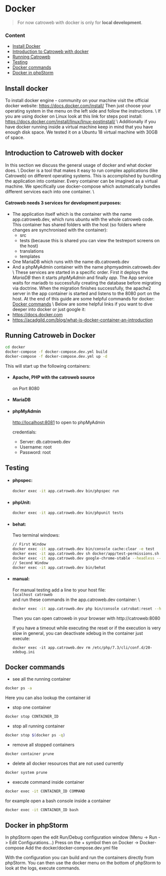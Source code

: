 # Docker

> For now catroweb with docker is only for **local development**.

### Content
- [Install Docker](#install-docker)
- [Introduction to Catroweb with docker](#intro-docker)
- [Running Catroweb](#running-catroweb-in-docker)
- [Testing](#testing)
- [Docker commands](#docker-commands)
- [Docker in phpStorm](#docker-in-phpstorm)


## Install docker
To install docker engine - community on your machine visit the official docker website:
<https://docs.docker.com/install/>
Then just choose your operating system in the menu on the left side and follow the instructions.
\\
If you are using docker on Linux look at this link for steps post install: <https://docs.docker.com/install/linux/linux-postinstall/>
\\
Additionally if you have docker running inside a virtual machine keep in mind that you have enough disk space.
We tested it on a Ubuntu 18 virtual machine with 30GB of space.


## Introduction to Catroweb with docker
In this section we discuss the general usage of docker and what docker does.
\\
Docker is a tool that makes it easy to run complex applications (like Catroweb) on different operating systems.
This is accomplished by bundling the application into container. Every container can be imagined as a virtual machine.
We specifically use docker-compose which automatically bundles different services each into one container.
\\
#### Catroweb needs 3 services for development purposes:
- The application itself which is the container with the name app.catroweb.dev, which runs ubuntu with the whole catroweb code.
  This container has shared folders with the host (so folders where changes are synchronised with the container):
    - src
    - tests (because this is shared you can view the testreport screens on the host)
    - translations
    - templates
- One MariaDB which runs with the name db.catroweb.dev
- And a phpMyAdmin container with the name phpmyadmin.catroweb.dev
\\
These services are started in a specific order. First it deploys the *MariaDB* then it starts *phpMyAdmin* and finally *app*.
The App service waits for mariadb to successfully creating the database before migrating via doctrine.
When the migration finishes successfully, the apache2 server in the app container is started and listens to the 8080 port on the host.
At the end of this guide are some helpful commands for docker: [Docker commands](#docker-commands)
\\
Below are some helpful links if you want to dive deeper into docker or just google it:
- <https://docs.docker.com>
- <https://acadgild.com/blog/what-is-docker-container-an-introduction>


## Running Catroweb in Docker
```bash
cd docker
docker-compose -f docker-compose.dev.yml build
docker-compose -f docker-compose.dev.yml up -d
```

This will start up the following containers:
- #### Apache, PHP with the catroweb source
    on Port 8080

- #### MariaDB
- #### phpMyAdmin
    <http://localhost:8081> to open to phpMyAdmin

    credentials:
    - Server: db.catroweb.dev
    - Username: root
    - Password: root

## Testing

* #### phpspec:
    ```bash
    docker exec -it app.catroweb.dev bin/phpspec run
    ```

* #### phpUnit:
    ```bash
    docker exec -it app.catroweb.dev bin/phpunit tests
    ```

* #### behat:
    Two terminal windows:
    ```bash
    // First Window
    docker exec -it app.catroweb.dev bin/console cache:clear -e test
    docker exec -it app.catroweb.dev sh docker/app/test-permissions.sh
    docker exec -it app.catroweb.dev google-chrome-stable --headless --remote-debugging-address=0.0.0.0 --remote-debugging-port=9222  --no-sandbox
    // Second Window
    docker exec -it app.catroweb.dev bin/behat
    ```

* #### manual:
    For manual testing add a line to your host file: \
    `` localhost catroweb `` \
    and run these commands in the app.catroweb.dev container: \
    ```bash
    docker exec -it app.catroweb.dev php bin/console catrobat:reset --hard
    ```
    Then you can open catroweb in your browser with http://catroweb:8080

    If you have a timeout while executing the reset or if the execution is very slow in general,
    you can deactivate xdebug in the container just execute:
    ```
    docker exec -it app.catroweb.dev rm /etc/php/7.3/cli/conf.d/20-xdebug.ini
    ```


## Docker commands

- see all the running container
```bash
docker ps -a
```
Here you can also lookup the container id
- stop one container
```bash
docker stop CONTAINER_ID
```
- stop all running container
```bash
docker stop $(docker ps -q)
```
- remove all stopped containers
```bash
docker container prune
```
- delete all docker resources that are not used currently
```bash
docker system prune
```
- execute command inside container
```bash
docker exec -it CONTAINER_ID COMMAND
```
for example open a bash console inside a container
```bash
docker exec -it CONTAINER_ID bash
```

## Docker in phpStorm

In phpStorm open the edit Run/Debug configuration window (Menu -> Run -> Edit Configurations...)
Press on the + symbol then on Docker -> Docker-compose
Add the docker/docker-compose.dev.yml file

With the configuration you can build and run the containers directly from phpStorm.
You can then use the docker menu on the bottom of phpStorm to look at the logs, execute commands.

